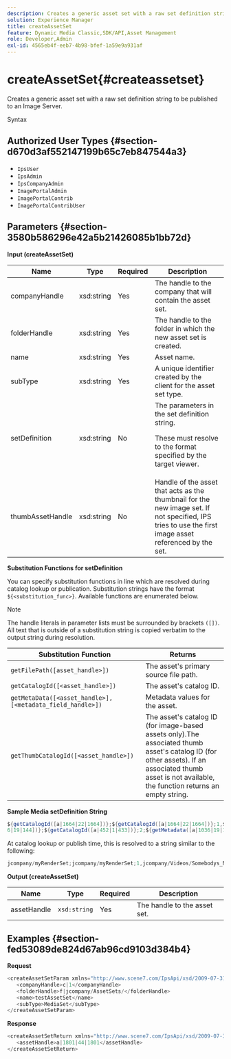 ```yaml
---
description: Creates a generic asset set with a raw set definition string to be published to an Image Server.
solution: Experience Manager
title: createAssetSet
feature: Dynamic Media Classic,SDK/API,Asset Management
role: Developer,Admin
exl-id: 4565eb4f-eeb7-4b98-bfef-1a59e9a931af
---
```

# createAssetSet{#createassetset}

Creates a generic asset set with a raw set definition string to be published to an Image Server.

 Syntax 

## Authorized User Types {#section-d670d3af552147199b65c7eb847544a3}

* `IpsUser` 
* `IpsAdmin` 
* `IpsCompanyAdmin` 
* `ImagePortalAdmin` 
* `ImagePortalContrib` 
* `ImagePortalContribUser`

## Parameters {#section-3580b586296e42a5b21426085b1bb72d}

**Input (createAssetSet)** 

<table id="table_2C70C33A127242FC828FCD8EC852E1EC"> 
 <thead> 
  <tr> 
   <th colname="col1" class="entry"> Name </th> 
   <th colname="col2" class="entry"> Type </th> 
   <th colname="col3" class="entry"> Required </th> 
   <th colname="col4" class="entry"> Description </th> 
  </tr> 
 </thead>
 <tbody> 
  <tr> 
   <td colname="col1"> <span class="codeph"> <span class="varname"> companyHandle </span> </span> </td> 
   <td colname="col2"> <span class="codeph"> xsd:string </span> </td> 
   <td colname="col3"> Yes </td> 
   <td colname="col4"> The handle to the company that will contain the asset set. </td> 
  </tr> 
  <tr> 
   <td colname="col1"> <span class="codeph"> <span class="varname"> folderHandle </span> </span> </td> 
   <td colname="col2"> <span class="codeph"> xsd:string </span> </td> 
   <td colname="col3"> Yes </td> 
   <td colname="col4"> The handle to the folder in which the new asset set is created. </td> 
  </tr> 
  <tr> 
   <td colname="col1"> <span class="codeph"> <span class="varname"> name </span> </span> </td> 
   <td colname="col2"> <span class="codeph"> xsd:string </span> </td> 
   <td colname="col3"> Yes </td> 
   <td colname="col4"> Asset name. </td> 
  </tr> 
  <tr> 
   <td colname="col1"> <span class="codeph"> <span class="varname"> subType </span> </span> </td> 
   <td colname="col2"> <span class="codeph"> xsd:string </span> </td> 
   <td colname="col3"> Yes </td> 
   <td colname="col4"> A unique identifier created by the client for the asset set type. </td> 
  </tr> 
  <tr> 
   <td colname="col1"> <span class="codeph"> <span class="varname"> setDefinition </span> </span> </td> 
   <td colname="col2"> <span class="codeph"> xsd:string </span> </td> 
   <td colname="col3"> No </td> 
   <td colname="col4"> The parameters in the set definition string. <p>These must resolve to the format specified by the target viewer. </p> </td> 
  </tr> 
  <tr> 
   <td colname="col1"> <span class="codeph"> <span class="varname"> thumbAssetHandle </span> </span> </td> 
   <td colname="col2"> <span class="codeph"> xsd:string </span> </td> 
   <td colname="col3"> No </td> 
   <td colname="col4"> Handle of the asset that acts as the thumbnail for the new image set. If not specified, IPS tries to use the first image asset referenced by the set. </td> 
  </tr> 
 </tbody> 
</table>

**Substitution Functions for setDefinition**

You can specify substitution functions in line which are resolved during catalog lookup or publication. Substitution strings have the format `${<substitution_func>}`. Available functions are enumerated below. 

>[!NOTE]
>
>The handle literals in parameter lists must be surrounded by brackets `([])`. All text that is outside of a substitution string is copied verbatim to the output string during resolution.

|  **Substitution Function** | **Returns** |
|---|---|
|  `getFilePath([asset_handle>])`  | The asset's primary source file path.  |
|  `getCatalogId([<asset_handle>])`  | The asset's catalog ID.  |
|  `getMetaData([<asset_handle>], [<metadata_field_handle>])`  | Metadata values for the asset.  |
|  `getThumbCatalogId([<asset_handle>])`  | The asset's catalog ID (for image-based assets only).The associated thumb asset's catalog ID (for other assets). If an associated thumb asset is not available, the function returns an empty string.  |

**Sample Media setDefinition String** 

```java
${getCatalogId([a|1664|22|1664])};${getCatalogId([a|1664|22|1664])};1,${getFilePath([a|103 
6|19|144])};${getCatalogId([a|452|1|433])};2;${getMetadata([a|1036|19|144], [m|1|ASSET|SharedDateField])} 

```

At catalog lookup or publish time, this is resolved to a string similar to the following: 

```java
jcompany/myRenderSet;jcompany/myRenderSet;1,jcompany/Videos/Somebodys_N08275_flv.flv;jcomp any/myimg-1;2;20090703 10:05:53
```

**Output (createAssetSet)** 

|  Name  | Type  | Required  | Description  |
|---|---|---|---|
|  assetHandle  | `xsd:string`  | Yes  | The handle to the asset set.  |

## Examples {#section-fed53089de824d67ab96cd9103d384b4}

**Request** 

```java
<createAssetSetParam xmlns="http://www.scene7.com/IpsApi/xsd/2009-07-31"> 
   <companyHandle>c|1</companyHandle> 
   <folderHandle>f|jcompany/AssetSets/</folderHandle> 
   <name>testAssetSet</name> 
   <subType>MediaSet</subType> 
</createAssetSetParam>
```

**Response** 

```java
<createAssetSetReturn xmlns="http://www.scene7.com/IpsApi/xsd/2009-07-31"> 
   <assetHandle>a|1801|44|1801</assetHandle> 
</createAssetSetReturn>
```
